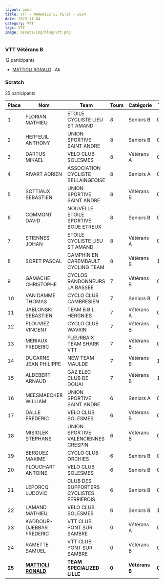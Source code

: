 ```yaml
---
layout: post
title: VTT - WARGNIES LE PETIT - 2024
date: 2023-11-04
category: VTT
tags: VTT
image: assets/img/blog/vtt.png
---
```


### VTT Vétérans B
12 participants
- [MATTIOLI RONALD](https://teamspecializedlille.cc/coureurs/mattiolironald) : Ab

### Scratch
25 participants

| Place | Nom | Team | Tours | Catégorie | Temps |
|---|---|---|---|---|---|
| 1 | FLORIAN MATHIEU | ETOILE CYCLISTE LIEU ST AMAND | 8 | Seniors B | 0:51:50 | 
| 2 | HERFEUIL ANTHONY | UNION SPORTIVE SAINT ANDRE | 8 | Seniors B | 0:52:20 | 
| 3 | DARTUS MIKAEL | VELO CLUB SOLESMES | 8 | Vétérans A | 0:56:20 | 
| 4 | RIVART ADRIEN | ASSOCIATION CYCLISTE BELLAINGEOISE | 8 | Seniors A | 0:56:24 | 
| 5 | SOTTIAUX SEBASTIEN | UNION SPORTIVE SAINT ANDRE | 8 | Vétérans B | 0:57:22 | 
| 6 | COMMONT DAVID | NOUVELLE ETOILE SPORTIVE BOUE ETREUX | 8 | Seniors B | 0:59:30 | 
| 7 | STIENNES JOHAN | ETOILE CYCLISTE LIEU ST AMAND | 8 | Vétérans A | 0:59:54 | 
| 8 | SORET PASCAL | CAMPHIN EN CAREMBAULT CYCLING TEAM | 8 | Vétérans B | 1:0:37 | 
| 9 | GAMACHE CHRISTOPHE | CYCLOS RANDONNEURS LA BASSEE | 7 | Vétérans B | 0:55:4 | 
| 10 | VAN DAMME THOMAS | CYCLO CLUB CAMBRESIEN | 7 | Seniors B | 0:56:53 | 
| 11 | JABLONSKI SEBASTIEN | TEAM B.B.L. HERGNIES | 7 | Vétérans A | 0:57:14 | 
| 12 | PLOUVIEZ VINCENT | CYCLO CLUB WAVRIN | 7 | Vétérans B | 0:57:22 | 
| 13 | MERIAUX FREDERIC | FLEURBAIX TEAM SHARK VTT | 7 | Vétérans B | 0:57:57 | 
| 14 | DUCARNE JEAN PHILIPPE | NEW TEAM MAULDE | 7 | Vétérans B | 1:1:14 | 
| 15 | ALDEBERT ARNAUD | GAZ ELEC CLUB DE DOUAI | 7 | Vétérans B | 1:1:20 | 
| 16 | MEESMAECKER WILLIAM | UNION SPORTIVE SAINT ANDRE | 6 | Seniors A | 0:52:26 | 
| 17 | DALLE FREDERIC | VELO CLUB SOLESMES | 6 | Vétérans B | 0:53:18 | 
| 18 | MISIOLEK STEPHANE | UNION SPORTIVE VALENCIENNES CRESPIN | 6 | Vétérans B | 0:53:55 | 
| 19 | BERQUEZ MAXIME | CYCLO CLUB ORCHIES | 6 | Seniors B | 0:54:9 | 
| 20 | PLOUCHART ANTOINE | VELO CLUB SOLESMES | 6 | Seniors B | 0:55:50 | 
| 21 | LEPORCQ LUDOVIC | CLUB DES SUPPORTERS CYCLISTES FERRIEROIS | 6 | Seniors B | 0:58:9 | 
| 22 | LAMAND MATHIEU | VELO CLUB SOLESMES | 6 | Seniors B | 1:4:20 | 
| 23 | KADDOUR-DJEBBAR FREDERIC | VTT  CLUB PONT SUR SAMBRE | 0 | Vétérans A | 0:38:53 | 
| 24 | RAMETTE SAMUEL | VTT  CLUB PONT SUR SAMBRE | 0 | Vétérans B | 0:38:53 | 
| **25** | **[MATTIOLI RONALD](https://teamspecializedlille.cc/coureurs/mattiolironald)** | **TEAM SPECIALIZED LILLE** | **0** | **Vétérans B** | **0:38:53** | 
